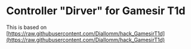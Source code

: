 # Controller "Dirver" for Gamesir T1d

This is based on [https://raw.githubusercontent.com/Diallomm/hack_GamesirT1d](https://raw.githubusercontent.com/Diallomm/hack_GamesirT1d)